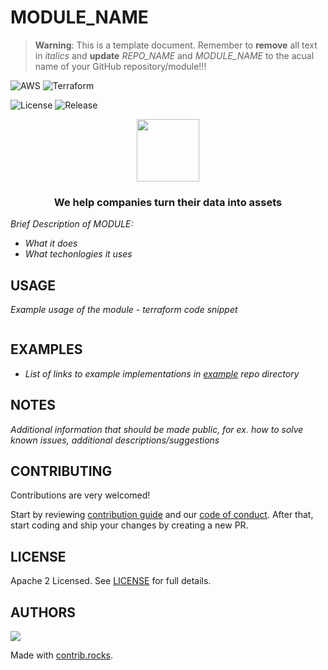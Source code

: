 # MODULE_NAME


> **Warning**: 
> This is a template document. Remember to **remove** all text in _italics_ and **update** _REPO_NAME_ and _MODULE_NAME_ to the acual name of your GitHub repository/module!!!

![AWS](https://img.shields.io/badge/AWS-%23FF9900.svg?style=for-the-badge&logo=amazon-aws&logoColor=white)
![Terraform](https://img.shields.io/badge/terraform-%235835CC.svg?style=for-the-badge&logo=terraform&logoColor=white)

![License](https://badgen.net/github/license/getindata/REPO_NAME/)
![Release](https://badgen.net/github/release/getindata/REPO_NAME/)

<p align="center">
  <img height="100" src="https://getindata.com/img/logo.svg">
  <h3 align="center">We help companies turn their data into assets</h3>
</p>

_Brief Description of MODULE:_

* _What it does_
* _What techonlogies it uses_

## USAGE

_Example usage of the module - terraform code snippet_

```terraform
```

## EXAMPLES

* _List of links to example implementations in [example](https://github.com/getindata/terraform-module-template/blob/main/example) repo directory_

## NOTES

_Additional information that should be made public, for ex. how to solve known issues, additional descriptions/suggestions_

<!-- BEGIN_TF_DOCS -->

<!-- END_TF_DOCS -->

## CONTRIBUTING

Contributions are very welcomed!

Start by reviewing [contribution guide](CONTRIBUTING.md) and our [code of conduct](CODE_OF_CONDUCT.md). After that, start coding and ship your changes by creating a new PR.

## LICENSE

Apache 2 Licensed. See [LICENSE](LICENSE) for full details.

## AUTHORS

<a href="https://github.com/getindata/REPO_NAME/graphs/contributors">
  <img src="https://contrib.rocks/image?repo=getindata/REPO_NAME" />
</a>

Made with [contrib.rocks](https://contrib.rocks).